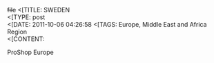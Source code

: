 ~~file~~
<[TITLE: 	SWEDEN	
<[TYPE: 	post	
<[DATE: 	2011-10-06 04:26:58	
<[TAGS: 	Europe, Middle East and Africa Region	
<[CONTENT: 	



ProShop Europe



